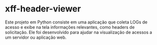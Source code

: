 # xff-header-viewer
Este projeto em Python consiste em uma aplicação que coleta LOGs de acesso e exibe na tela informações relevantes, como headers de solicitação. Ele foi desenvolvido para ajudar na visualização de acessos a um servidor ou aplicação web.

